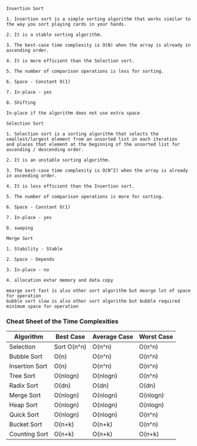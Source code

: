 ```
Insertion Sort
```
```
1. Insertion sort is a simple sorting algorithm that works similar to the way you sort playing cards in your hands.

2. It is a stable sorting algorithm.

3. The best-case time complexity is O(N) when the array is already in ascending order.

4. It is more efficient than the Selection sort.

5. The number of comparison operations is less for sorting.

6. Space - Constant	O(1)

7. In-place - yes

8. Shifting

In-place if the algorithm does not use extra space 
```

```
Selection Sort
```
```
1. Selection sort is a sorting algorithm that selects the smallest/largest element from an unsorted list in each iteration 
and places that element at the beginning of the unsorted list for  ascending / descending order.

2. It is an unstable sorting algorithm.

3. The best-case time complexity is O(N^2) when the array is already in ascending order.

4. It is less efficient than the Insertion sort.

5. The number of comparison operations is more for sorting.

6. Space - Constant	O(1)

7. In-place - yes

8. swaping
```
```
Merge Sort
```
```
1. Stability - Stable

2. Space - Depends

3. In-place - no

4. allocation extar memory and data copy

mearge sort fast is also other sort algorithm but mearge lot of space for operation
bubble sort slow is also other sort algorithm but bubble required minimum space for operation
```
### Cheat Sheet of the Time Complexities

|Algorithm |	Best Case |	Average Case |	Worst Case |
| -------- | ---------- | ------------ | ----------- |
|Selection | Sort	O(n^n) |	O(n^n) |	O(n^n) |
|Bubble Sort |	O(n) |	O(n^n) |	O(n^n) |
|Insertion Sort |	O(n) |	O(n^n) |	O(n^n) |
|Tree Sort |	O(nlogn) |	O(nlogn) |	O(n^n) |
|Radix Sort |	O(dn) |	O(dn) |	O(dn) |
|Merge Sort |	O(nlogn) |	O(nlogn) |	O(nlogn) |
|Heap Sort |	O(nlogn) |	O(nlogn) |	O(nlogn) |
|Quick Sort |	O(nlogn) |	O(nlogn) |	O(n^n) |
|Bucket Sort |	O(n+k) |	O(n+k) |	O(n^n) |
|Counting Sort |	O(n+k) |	O(n+k) |	O(n+k) |
